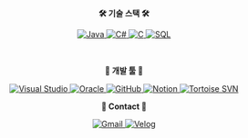 <p align="center">
  <strong>🛠️ 기술 스택 🛠️</strong>
</p>

<p align="center">
  <a href="https://www.java.com/" target="_blank">
    <img src="https://img.shields.io/badge/Java-ED8B00?style=flat-square&logo=java&logoColor=white" alt="Java"/>
  </a>
  <a href="https://learn.microsoft.com/en-us/dotnet/csharp/" target="_blank">
    <img src="https://img.shields.io/badge/C%23-239120?style=flat-square&logo=csharp&logoColor=white" alt="C#"/>
  </a>
  <a href="https://www.iso.org/standard/63555.html" target="_blank">
    <img src="https://img.shields.io/badge/C-A8B9CC?style=flat-square&logo=c&logoColor=white" alt="C"/>
  </a>
  <a href="https://en.wikipedia.org/wiki/SQL" target="_blank">
    <img src="https://img.shields.io/badge/SQL-003B57?style=flat-square&logo=sqlite&logoColor=white" alt="SQL"/>
  </a>
</p>

<br>

<p align="center">
  <strong>🌟 개발 툴 🌟</strong>
</p>

<p align="center">
  <a href="https://visualstudio.microsoft.com/" target="_blank">
    <img src="https://img.shields.io/badge/Visual%20Studio-5C2D91?style=flat-square&logo=visual-studio&logoColor=white" alt="Visual Studio"/>
  </a>
  <a href="https://www.oracle.com/" target="_blank">
    <img src="https://img.shields.io/badge/Oracle-F80000?style=flat-square&logo=oracle&logoColor=white" alt="Oracle"/>
  </a>
  <a href="https://github.com/" target="_blank">
    <img src="https://img.shields.io/badge/GitHub-181717?style=flat-square&logo=github&logoColor=white" alt="GitHub"/>
  </a>
  <a href="https://www.notion.so/" target="_blank">
    <img src="https://img.shields.io/badge/Notion-000000?style=flat-square&logo=notion&logoColor=white" alt="Notion"/>
  </a>
  <a href="https://tortoisesvn.net/" target="_blank">
    <img src="https://img.shields.io/badge/TortoiseSVN-000000?style=flat-square&logo=tortoise-svn&logoColor=white" alt="Tortoise SVN"/>
  </a>
</p>

<p align="center">
  <strong>📧 Contact 📧</strong>
</p>

<p align="center">
  <a href="mailto:ksh120377@gmail.com" target="_blank">
    <img src="https://img.shields.io/badge/Gmail-FF4F00?style=flat-square&logo=gmail&logoColor=white" alt="Gmail"/>
  </a>
  <a href="https://velog.io/@jolbzz" target="_blank">
    <img src="https://img.shields.io/badge/Velog-20C997?style=flat-square&logo=velog&logoColor=white" alt="Velog"/>
  </a>
</p>
